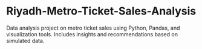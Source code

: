 # Riyadh-Metro-Ticket-Sales-Analysis
 Data analysis project on metro ticket sales using Python, Pandas, and visualization tools. Includes insights and recommendations based on simulated data.
